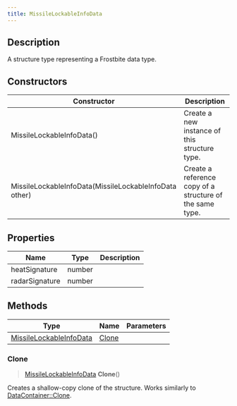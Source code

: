```yaml
---
title: MissileLockableInfoData
---
```

## Description

A structure type representing a Frostbite data type.

## Constructors

| Constructor                                            | Description                                              |
| ------------------------------------------------------ | -------------------------------------------------------- |
| MissileLockableInfoData()                              | Create a new instance of this structure type.            |
| MissileLockableInfoData(MissileLockableInfoData other) | Create a reference copy of a structure of the same type. |

## Properties

| Name           | Type   | Description |
| -------------- | ------ | ----------- |
| heatSignature  | number |             |
| radarSignature | number |             |

## Methods

| Type                                               | Name            | Parameters |
| -------------------------------------------------- | --------------- | ---------- |
| [MissileLockableInfoData](/vext/ref/fb/missilelockableinfodata/) | [Clone](#clone) |            |

### Clone

> [MissileLockableInfoData](/vext/ref/fb/missilelockableinfodata/) **Clone**()

Creates a shallow-copy clone of the structure. Works similarly to [DataContainer::Clone](/vext/ref/shared/class/datacontainer#clone).
